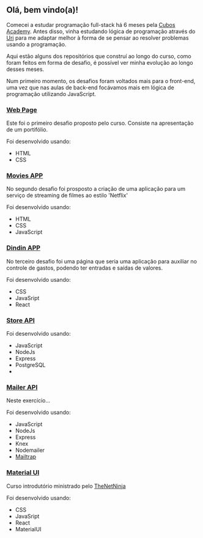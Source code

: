 ## Olá, bem vindo(a)!

Comecei a estudar programação full-stack há 6 meses pela [Cubos Academy](https://cubos.academy/). Antes disso, vinha estudando lógica de programação através do [Uri](https://urionlinejudge.com.br) para me adaptar melhor à forma de se pensar ao resolver problemas usando a programação.

Aqui estão alguns dos repositórios que construí ao longo do curso, como foram feitos em forma de desafio, é possível ver minha evolução ao longo desses meses.

Num primeiro momento, os desafios foram voltados mais para o front-end, uma vez que nas aulas de back-end focávamos mais em lógica de programação utilizando JavaScript.

### [Web Page](https://github.com/Nay-ane/web-page)

Este foi o primeiro desafio proposto pelo curso.
Consiste na apresentação de um portifólio.

Foi desenvolvido usando:
- HTML
- CSS

### [Movies APP](https://github.com/Nay-ane/movies-app)

No segundo desafio foi prosposto a criação de uma aplicação para um serviço de streaming de filmes ao estilo 'Netflix'

Foi desenvolvido usando:
- HTML
- CSS
- JavaScript

### [Dindin APP](https://github.com/Nay-ane/dindin-app)

No terceiro desafio foi uma página que seria uma aplicação para auxiliar no controle de gastos, podendo ter entradas e saídas de valores.

Foi desenvolvido usando:
- CSS
- JavaSript
- React

### [Store API](https://github.com/Nay-ane/store-api)

Foi desenvolvido usando:
- JavaScript
- NodeJs
- Express
- PostgreSQL
- 
### [Mailer API](https://github.com/Nay-ane/mailer-api)

Neste exercício...

Foi desenvolvido usando:
- JavaScript
- NodeJs
- Express
- Knex
- Nodemailer
- [Mailtrap](https://mailtrap.io)

### [Material UI](https://github.com/Nay-ane/material-ui-tut)

Curso introdutório ministrado pelo [TheNetNinja](https://www.youtube.com/c/TheNetNinja)

Foi desenvolvido usando:
- CSS
- JavaSript
- React
- MaterialUI
